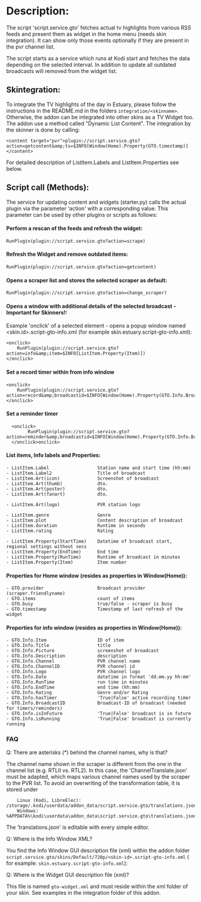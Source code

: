 <h1>Description:</h1>

The script 'script.service.gto' fetches actual tv highlights from various RSS feeds and present them as widget in the home 
menu (needs skin integration). It can show only those events optionally if they are present in the pvr channel list.

The script starts as a service which runs at Kodi start and fetches the data depending on the selected interval. In addition 
to update all outdated broadcasts will removed from the widget list.

## Skintegration:

To integrate the TV highlights of the day in Estuary, please follow the instructions in the README.md  in the folders `integration/<skinname>`. Otherwise, 
the addon can be integrated into other skins as a TV Widget too. The addon use a method called "Dynamic List Content". 
The integration by the skinner is done by calling:

    <content target="pvr">plugin://script.service.gto?action=getcontent&amp;ts=$INFO[Window(Home).Property(GTO.timestamp)]</content>

For detailed description of ListItem.Labels and ListItem.Properties see below.

## Script call (Methods):

The service for updating content and widgets (starter.py) calls the actual plugin via the parameter 'action' with a 
corresponding value. This parameter can be used by other plugins or scripts as follows:

#### Perform a rescan of the feeds and refresh the widget:

    RunPlugin(plugin://script.service.gto?action=scrape)

#### Refresh the Widget and remove outdated items:

    RunPlugin(plugin://script.service.gto?action=getcontent)

#### Opens a scraper list and stores the selected scraper as default:

    RunPlugin(plugin://script.service.gto?action=change_scraper)
    
#### Opens a window with additional details of the selected broadcast - Important for Skinners!:

Example 'onclick' of a selected element - opens a popup window named <skin.id>.script-gto-info.xml (for example skin.estuary.script-gto-info.xml):

    <onclick>
        RunPlugin(plugin://script.service.gto?action=info&amp;item=$INFO[ListItem.Property(Item)])
    </onclick>
    
#### Set a record timer within from info window

    <onclick>
        RunPlugin(plugin://script.service.gto?action=record&amp;broadcastid=$INFO[Window(Home).Property(GTO.Info.BroadcastID)]&amp;item=$INFO[Window(Home).Property(GTO.Info.Item)])
    </onclick>

#### Set a reminder timer

      <onclick>
            RunPlugin(plugin://script.service.gto?action=reminder&amp;broadcastid=$INFO[Window(Home).Property(GTO.Info.BroadcastID)]&amp;item=$INFO[Window(Home).Property(GTO.Info.Item)])
      </onclick>onclick>

#### List items, Info labels and Properties:

    - ListItem.Label                  Station name and start time (hh:mm)
    - ListItem.Label2                 Title of broadcast
    - ListItem.Art(icon)              Screenshot of broadcast
    - ListItem.Art(thumb)             dto.
    - ListItem.Art(poster)            dto.
    - ListItem.Art(fanart)            dto.

    - ListItem.Art(logo)              PVR station logo
    
    - ListItem.genre                  Genre
    - ListItem.plot                   Content description of broadcast
    - ListItem.duration               Runtime in seconds
    - ListItem.rating                 Rating
    
    - ListItem.Property(StartTime)    Datetime of broadcast start, regional settings without secs
    - ListItem.Property(EndTime)      End time
    - ListItem.Property(RunTime)      Runtime of broadcast in minutes
    - ListItem.Property(Item)         Item number

#### Properties for Home window (resides as properties in Window(Home)):

    - GTO.provider                    Broadcast provider (scraper.friendlyname)
    - GTO.items                       count of items
    - GTO.busy                        true/false - scraper is busy
    - GTO.timestamp                   Timestamp of last refresh of the widget

#### Properties for info window (resides as properties in Window(Home)):

    - GTO.Info.Item                   ID of item
    - GTO.Info.Title                  title
    - GTO.Info.Picture                screenshot of broadcast
    - GTO.Info.Description            description
    - GTO.Info.Channel                PVR channel name
    - GTO.Info.ChannelID              PVR channel id
    - GTO.Info.Logo                   PVR channel logo
    - GTO.Info.Date                   datetime in format 'dd.mm.yy hh:mm'
    - GTO.Info.RunTime                run time in minutes
    - GTO.Info.EndTime                end time (hh:mm)
    - GTO.Info.Rating                 Genre and/or Rating
    - GTO.Info.hasTimer               'True|False' active recording timer
    - GTO.Info.BroadcastID            Broadcast-ID of broadcast (needed for timers/reminders)
    - GTO.Info.isInFuture             'True|False' broadcast is in future
    - GTO.Info.isRunning              'True|False' broadcast is currently running

### FAQ

Q: There are asterisks (*) behind the channel names, why is that?

   The channel name shown in the scraper is different from the one in the channel list (e.g. RTLII vs. RTL2). In this 
   case, the 'ChannelTranslate.json' must be adapted, which maps various channel names used by the scraper to the PVR list. 
   To avoid an overwriting of the transformation table, it is stored under

        Linux (Kodi, LibreElec): /storage/.kodi/userdata/addon_data/script.service.gto/translations.json)
        Windows: %APPDATA%\kodi\userdata\addon_data\script.service.gto\translations.json
    
   The 'translations.json' is editable with every simple editor.

Q: Where is the Info Window XML?

   You find the Info Window GUI description file (xml) within the addon folder ```script.service.gto/skins/Default/720p/<skin-id>.script-gto-info.xml``` (
   for example: ```skin.estuary.script-gto-info.xml```):
   
Q: Where is the Widget GUI description file (xml)?

   This file is named ```gto-widget.xml``` and must reside within the xml folder of your skin. See examples in the integration
   folder of this addon.
   